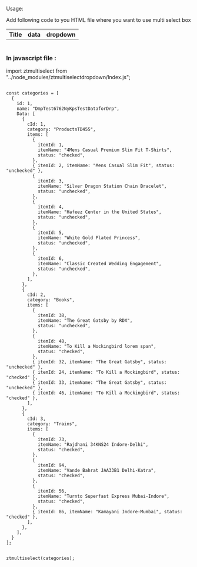 Usage:

Add following code to you HTML file where you want to use multi select box
 <div class="row">
      <div class="col-md-10 offset-md-1">
        <table id="tabledata">
          <!-- HTML code for the search bar -->
          <tr>
            <th>Title</th>
            <th>data</th>
            <th>dropdown</th>
          </tr>
        </table>
      </div>
    </div>
<img scr="htmlimage.png">
<h3> In javascript file : </h3>

<p>import ztmultiselect from "../node_modules/ztmultiselectdropdown/Index.js";</p>

<code>
const categories = [
  {
    id: 1,
    name: "DmpTest6762NyKpsTestDataforDrp",
    Data: [
      {
        cId: 1,
        category: "ProductsTD455",
        items: [
          {
            itemId: 1,
            itemName: "4Mens Casual Premium Slim Fit T-Shirts",
            status: "checked",
          },
          { itemId: 2, itemName: "Mens Casual Slim Fit", status: "unchecked" },
          {
            itemId: 3,
            itemName: "Silver Dragon Station Chain Bracelet",
            status: "unchecked",
          },
          {
            itemId: 4,
            itemName: "Hafeez Center in the United States",
            status: "unchecked",
          },
          {
            itemId: 5,
            itemName: "White Gold Plated Princess",
            status: "unchecked",
          },
          {
            itemId: 6,
            itemName: "Classic Created Wedding Engagement",
            status: "unchecked",
          },
        ],
      },
      {
        cId: 2,
        category: "Books",
        items: [
          {
            itemId: 38,
            itemName: "The Great Gatsby by RDX",
            status: "unchecked",
          },
          {
            itemId: 48,
            itemName: "To Kill a Mockingbird lorem span",
            status: "checked",
          },
          { itemId: 32, itemName: "The Great Gatsby", status: "unchecked" },
          { itemId: 24, itemName: "To Kill a Mockingbird", status: "checked" },
          { itemId: 33, itemName: "The Great Gatsby", status: "unchecked" },
          { itemId: 46, itemName: "To Kill a Mockingbird", status: "checked" },
        ],
      },
      {
        cId: 3,
        category: "Trains",
        items: [
          {
            itemId: 73,
            itemName: "Rajdhani 34KNS24 Indore-Delhi",
            status: "checked",
          },
          {
            itemId: 94,
            itemName: "Vande Bahrat JAA33B1 Delhi-Katra",
            status: "checked",
          },
          {
            itemId: 56,
            itemName: "Turnto Superfast Express Mubai-Indore",
            status: "checked",
          },
          { itemId: 86, itemName: "Kamayani Indore-Mumbai", status: "checked" },
        ],
      },
    ],
  }
];

ztmultiselect(categories);
</code>